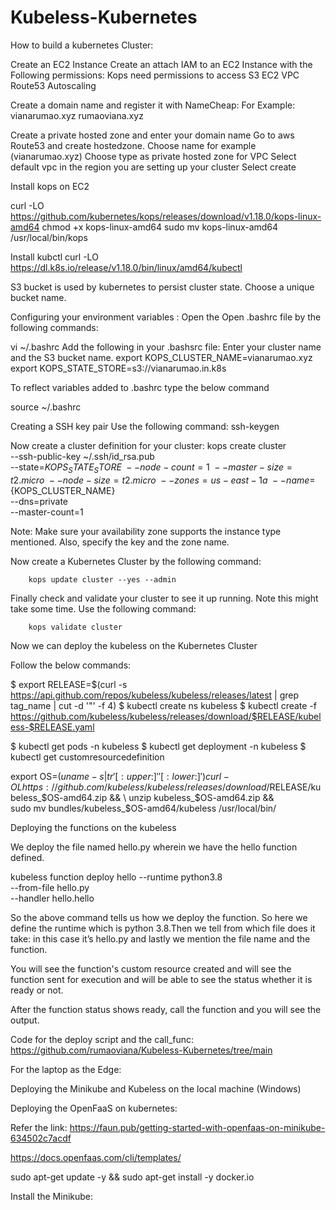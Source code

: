 # Kubeless-Kubernetes
 

How to build a kubernetes Cluster: 

Create an EC2 Instance 
Create an attach IAM to an EC2 Instance with the Following permissions: 
Kops need permissions to access
	S3
	EC2
	VPC
	Route53
	Autoscaling 

Create a domain name and register it with NameCheap: 
For Example: vianarumao.xyz
rumaoviana.xyz

Create a private hosted zone and enter your domain name 
Go to aws Route53 and create hostedzone.
Choose name for example (vianarumao.xyz)
Choose type as private hosted zone for VPC
Select default vpc in the region you are setting up your cluster
Select create

Install kops on EC2 

curl -LO https://github.com/kubernetes/kops/releases/download/v1.18.0/kops-linux-amd64
chmod +x kops-linux-amd64
sudo mv kops-linux-amd64 /usr/local/bin/kops



Install kubctl 
curl -LO https://dl.k8s.io/release/v1.18.0/bin/linux/amd64/kubectl

S3 bucket is used by kubernetes to persist cluster state. Choose a unique bucket name.

Configuring your environment variables :
Open the Open .bashrc file by the following commands:

vi ~/.bashrc
Add the following in your .bashsrc file: Enter your cluster name and the S3 bucket name.
export KOPS_CLUSTER_NAME=vianarumao.xyz
export KOPS_STATE_STORE=s3://vianarumao.in.k8s

To reflect variables added to .bashrc type the below command

source ~/.bashrc


Creating a SSH key pair
Use the following command: 
ssh-keygen



Now create a cluster definition for your cluster: 
		kops create cluster \
		--ssh-public-key ~/.ssh/id_rsa.pub \
		--state=${KOPS_STATE_STORE} \
		--node-count=1 \
		--master-size=t2.micro \
		--node-size=t2.micro \
		--zones=us-east-1a \
		--name=${KOPS_CLUSTER_NAME} \
		--dns=private \
		--master-count=1


Note: Make sure your availability zone supports the instance type mentioned. Also, specify the key and the zone name.



 Now create a Kubernetes Cluster by the following command: 

        kops update cluster --yes --admin

Finally check  and validate your cluster to see it up running. Note this might take some time. Use the following command: 

        kops validate cluster





Now we can deploy the kubeless on the Kubernetes Cluster 

Follow the below commands: 

$ export RELEASE=$(curl -s https://api.github.com/repos/kubeless/kubeless/releases/latest | grep tag_name | cut -d '"' -f 4)
$ kubectl create ns kubeless
$ kubectl create -f https://github.com/kubeless/kubeless/releases/download/$RELEASE/kubeless-$RELEASE.yaml

$ kubectl get pods -n kubeless
$ kubectl get deployment -n kubeless
$ kubectl get customresourcedefinition

export OS=$(uname -s| tr '[:upper:]' '[:lower:]')
curl -OL https://github.com/kubeless/kubeless/releases/download/$RELEASE/kubeless_$OS-amd64.zip && \
  unzip kubeless_$OS-amd64.zip && \
  sudo mv bundles/kubeless_$OS-amd64/kubeless /usr/local/bin/



Deploying the functions on the kubeless

We deploy the file named hello.py wherein we have the hello function defined. 

kubeless function deploy hello --runtime python3.8 \
                                --from-file hello.py \
                                --handler hello.hello

So the above command tells us how we deploy the function. So here we define the runtime which is python 3.8.Then we tell from which file does it take: in this case it’s hello.py and lastly we mention the file name and the function.


You will see the function's custom resource created and will see the function sent for execution and will be able to see the status whether it is ready or not. 


After the function status shows ready, call the function and you will see the output.


Code for the deploy script and the call_func:
https://github.com/rumaoviana/Kubeless-Kubernetes/tree/main

For the laptop as the Edge: 


Deploying the Minikube and Kubeless on the local machine (Windows) 


Deploying the OpenFaaS on kubernetes:

Refer the link: 
https://faun.pub/getting-started-with-openfaas-on-minikube-634502c7acdf

https://docs.openfaas.com/cli/templates/

sudo apt-get update -y &&  sudo apt-get install -y docker.io

Install the Minikube: 


















